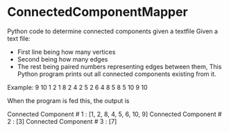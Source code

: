 # ConnectedComponentMapper
Python code to determine connected components given a textfile
Given a text file: 
 - First line being how many vertices
 - Second being how many edges
 - The rest being paired numbers representing edges between them, 
This Python program prints out all connected components existing from it.

Example:
9
10
1 2
1 8
2 4
2 5
2 6
4 8
5 8
5 10
9 10

When the program is fed this, the output is

Connected Component # 1 : 
 [1, 2, 8, 4, 5, 6, 10, 9]
Connected Component # 2 : 
 [3]
Connected Component # 3 : 
 [7]
 
 
